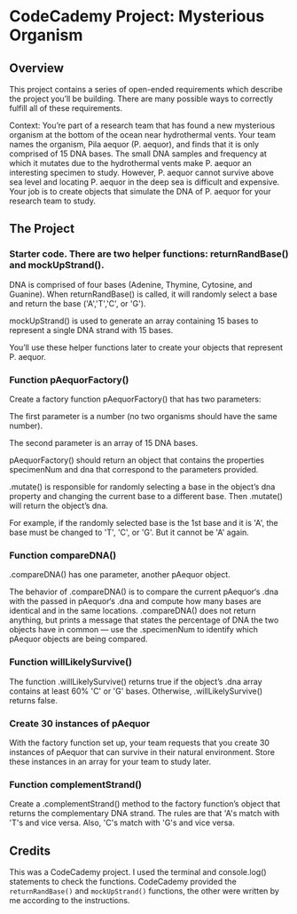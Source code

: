 # CodeCademy Project: Mysterious Organism

## Overview
This project contains a series of open-ended requirements which describe the project you’ll be building. 
There are many possible ways to correctly fulfill all of these requirements.

Context: You’re part of a research team that has found a new mysterious organism at the bottom of 
the ocean near hydrothermal vents. Your team names the organism, Pila aequor (P. aequor), and finds 
that it is only comprised of 15 DNA bases. The small DNA samples and frequency at which it mutates 
due to the hydrothermal vents make P. aequor an interesting specimen to study. However, P. aequor 
cannot survive above sea level and locating P. aequor in the deep sea is difficult and expensive. 
Your job is to create objects that simulate the DNA of P. aequor for your research team to study.

## The Project

### Starter code. There are two helper functions: returnRandBase() and mockUpStrand().

DNA is comprised of four bases (Adenine, Thymine, Cytosine, and Guanine). When returnRandBase() is called, it will randomly select a base and return the base ('A','T','C', or 'G').

mockUpStrand() is used to generate an array containing 15 bases to represent a single DNA strand with 15 bases.

You’ll use these helper functions later to create your objects that represent P. aequor.

### Function pAequorFactory()

Create a factory function pAequorFactory() that has two parameters:

The first parameter is a number (no two organisms should have the same number).

The second parameter is an array of 15 DNA bases.

pAequorFactory() should return an object that contains the properties specimenNum and dna that correspond to the parameters provided.

.mutate() is responsible for randomly selecting a base in the object’s dna property and changing the current base to a different base. Then .mutate() will return the object’s dna.

For example, if the randomly selected base is the 1st base and it is 'A', the base must be changed to 'T', 'C', or 'G'. But it cannot be 'A' again.

### Function compareDNA()

.compareDNA() has one parameter, another pAequor object.

The behavior of .compareDNA() is to compare the current pAequor‘s .dna with the passed in pAequor‘s .dna and compute how many bases are identical and in the same locations. .compareDNA() does not return anything, but prints a message that states the percentage of DNA the two objects have in common — use the .specimenNum to identify which pAequor objects are being compared.

### Function willLikelySurvive()
The function .willLikelySurvive() returns true if the object’s .dna array contains at least 60% 'C' or 'G' bases. Otherwise, .willLikelySurvive() returns false.

### Create 30 instances of pAequor
With the factory function set up, your team requests that you create 30 instances of pAequor that can survive in their natural environment. Store these instances in an array for your team to study later.

### Function complementStrand()
Create a .complementStrand() method to the factory function’s object that returns the complementary DNA strand. The rules are that 'A's match with 'T's and vice versa. Also, 'C's match with 'G's and vice versa.

## Credits
This was a CodeCademy project. I used the terminal and console.log() statements to check the functions. CodeCademy provided the `returnRandBase()` and `mockUpStrand()` functions, the other were written by me according to the instructions.
